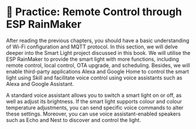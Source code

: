 # 🧐 Practice: Remote Control through ESP RainMaker

After reading the previous chapters, you should have a basic
understanding of Wi-Fi configuration and MQTT protocol. In this section,
we will delve deeper into the Smart Light project discussed in this
book. We will utilise the ESP RainMaker to provide the smart light with
more functions, including remote control, local control, OTA upgrade,
and scheduling. Besides, we will enable third-party applications Alexa
and Google Home to control the smart light using Skill and facilitate
voice control using voice assistants such as Alexa and Google Assistant.

A standard voice assistant allows you to switch a smart light on or off,
as well as adjust its brightness. If the smart light supports colour and
colour temperature adjustments, you can send specific voice commands to
alter these settings. Moreover, you can use voice assistant-enabled
speakers such as Echo and Nest to discover and control the light.
